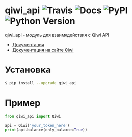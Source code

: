 qiwi_api ![Travis](https://img.shields.io/travis/Helow19274/qiwi_api.svg) ![Docs](https://img.shields.io/readthedocs/qiwi_api.svg) ![PyPI](https://img.shields.io/pypi/v/qiwi_api.svg) ![Python Version](https://img.shields.io/pypi/pyversions/qiwi_api.svg)
=====

qiwi_api - модуль для взаимодействия с Qiwi API

* [Документация](https://qiwi_api.readthedocs.io/ru/latest/)
* [Документация на сайте Qiwi](https://developer.qiwi.com/ru/qiwi-wallet-personal/)

Установка
========

```bash
$ pip install --upgrade qiwi_api
```

Пример
======

```python
from qiwi_api import Qiwi

api = Qiwi('your_token_here')
print(api.balance(only_balance=True))
```
